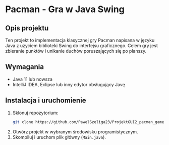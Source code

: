 # Pacman - Gra w Java Swing

## Opis projektu
Ten projekt to implementacja klasycznej gry Pacman napisana w języku Java z użyciem biblioteki Swing do interfejsu graficznego. Celem gry jest zbieranie punktów i unikanie duchów poruszających się po planszy.

## Wymagania
- Java 11 lub nowsza
- IntelliJ IDEA, Eclipse lub inny edytor obsługujący Javę

## Instalacja i uruchomienie
1. Sklonuj repozytorium:
   ```bash
   git clone https://github.com/PawelSzeliga23/ProjektGUI2_pacman_game.git
   ```
2. Otwórz projekt w wybranym środowisku programistycznym.
3. Skompiluj i uruchom plik główny (`Main.java`).

